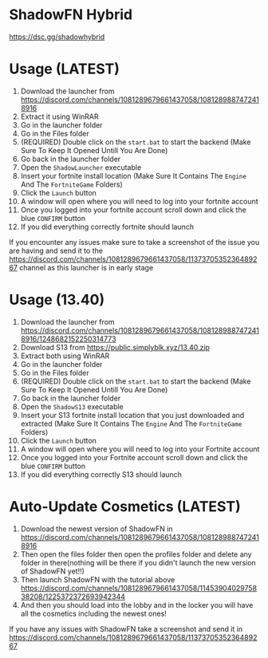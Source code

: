 # ShadowFN Hybrid

https://dsc.gg/shadowhybrid

# Usage (LATEST)

1. Download the launcher from https://discord.com/channels/1081289679661437058/1081289887472418916
2. Extract it using WinRAR
3. Go in the launcher folder
4. Go in the Files folder
5. (REQUIRED) Double click on the `start.bat` to start the backend (Make Sure To Keep It Opened Untill You Are Done)
6. Go back in the launcher folder
7. Open the `ShadowLauncher` executable
8. Insert your fortnite install location (Make Sure It Contains The `Engine` And The `FortniteGame` Folders)
9. Click the `Launch` button
10. A window will open where you will need to log into your fortnite account
11. Once you logged into your fortnite account scroll down and click the blue `CONFIRM` button
12. If you did everything correctly fortnite should launch

If you encounter any issues make sure to take a screenshot of the issue you are having and send it to the https://discord.com/channels/1081289679661437058/1137370535236489267 channel as this launcher is in early stage


# Usage (13.40)

1. Download the launcher from https://discord.com/channels/1081289679661437058/1081289887472418916/1248682152250314773
2. Download S13 from https://public.simplyblk.xyz/13.40.zip
3. Extract both using WinRAR
4. Go in the launcher folder
5. Go in the Files folder
6. (REQUIRED) Double click on the `start.bat` to start the backend (Make Sure To Keep It Opened Untill You Are Done)
7. Go back in the launcher folder
8. Open the `ShadowS13` executable
9. Insert your S13 fortnite install location that you just downloaded and extracted (Make Sure It Contains The `Engine` And The `FortniteGame` Folders)
10. Click the `Launch` button
11. A window will open where you will need to log into your Fortnite account
12. Once you logged into your Fortnite account scroll down and click the blue `CONFIRM` button
13. If you did everything correctly S13 should launch



# Auto-Update Cosmetics (LATEST)

1. Download the newest version of ShadowFN in https://discord.com/channels/1081289679661437058/1081289887472418916
2. Then open the files folder then open the profiles folder and delete any folder in there(nothing will be there if you didn't launch the new version of ShadowFN yet!!)
3. Then launch ShadowFN with the tutorial above https://discord.com/channels/1081289679661437058/1145390402975838208/1225372372693942344
4. And then you should load into the lobby and in the locker you will have all the cosmetics including the newest ones!

If you have any issues with ShadowFN take a screenshot and send it in https://discord.com/channels/1081289679661437058/1137370535236489267
